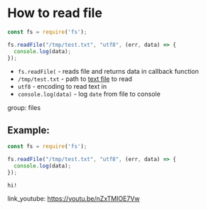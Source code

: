 # How to read file

```js
const fs = require('fs');

fs.readFile("/tmp/test.txt", "utf8", (err, data) => {
  console.log(data);
});
```

- `fs.readFile(` - reads file and returns data in callback function
- `/tmp/test.txt` - path to [text file](https://onelinerhub.com/nodejs/how-to-read-write-file) to read
- `utf8` - encoding to read text in
- `console.log(data)` - log `date` from file to console

group: files

## Example: 
```js
const fs = require('fs');

fs.readFile("/tmp/test.txt", "utf8", (err, data) => {
  console.log(data);
});
```
```
hi!

```

link_youtube: https://youtu.be/nZxTMIOE7Vw
